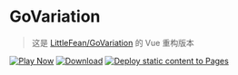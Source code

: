# GoVariation

> 这是 [LittleFean/GoVariation](https://github.com/LittleFean/GoVariation) 的 Vue 重构版本

[![Play Now](https://img.shields.io/badge/Play%20Now-https%3A%2F%2Fshikukuya.github.io%2FGoVariation--Vue-blue)](https://shikukuya.github.io/GoVariation-Vue)
[![Download](https://img.shields.io/badge/Download-From%20Artifacts-blue)](https://github.com/shikukuya/GoVariation-Vue/actions/workflows/static.yml)
[![Deploy static content to Pages](https://github.com/shikukuya/GoVariation-Vue/actions/workflows/static.yml/badge.svg?branch=master)](https://github.com/shikukuya/GoVariation-Vue/actions/workflows/static.yml)
